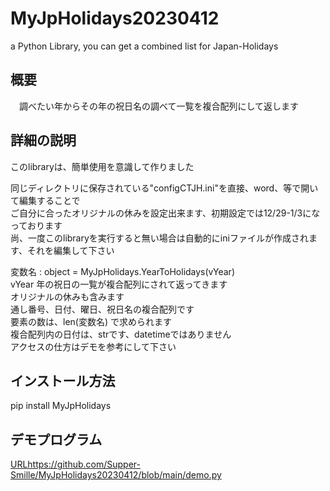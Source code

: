 # MyJpHolidays20230412
a Python Library, you can get a combined list for Japan-Holidays


## 概要
　調べたい年からその年の祝日名の調べて一覧を複合配列にして返します<br>
 
##  詳細の説明<br>
このlibraryは、簡単使用を意識して作りました  

同じディレクトリに保存されている"configCTJH.ini"を直接、word、等で開いて編集することで  
ご自分に合ったオリジナルの休みを設定出来ます、初期設定では12/29-1/3になっております  
尚、一度このlibraryを実行すると無い場合は自動的にiniファイルが作成されます、それを編集して下さい  
 
 変数名 : object = MyJpHolidays.YearToHolidays(vYear)  
       vYear 年の祝日の一覧が複合配列にされて返ってきます  
       オリジナルの休みも含みます  
       通し番号、日付、曜日、祝日名の複合配列です  
       要素の数は、len(変数名) で求められます  
       複合配列内の日付は、strです、datetimeではありません  
       アクセスの仕方はデモを参考にして下さい   

## インストール方法  
pip install MyJpHolidays  

## デモプログラム<br>
[URLhttps://github.com/Supper-Smille/MyJpHolidays20230412/blob/main/demo.py](https://github.com/Supper-Smille/MyJpHolidays20230412/blob/main/demo.py)
 
    
